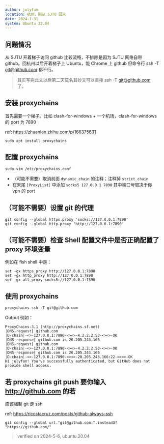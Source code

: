 ```yaml
---
author: julyfun
location: 杭州，刚从 SJTU 回来
date: 2024-1-31
system: Ubuntu 22.04
---
```


## 问题情况

从 SJTU 开着梯子访问 github 比较流畅，不排除是因为 SJTU 网络自带 github。回杭州以后开着梯子上 Ubuntu，能 Chrome 上 github 但命令行 ssh -T git@github.com 都不行。

> 其实写完此文以后第二天莫名其妙又可以直接 ssh -T git@github.com 了。

## 安装 proxychains

首先需要一个梯子。比如 clash-for-windows + 一个机场，clash-for-windows 的 port 为 7890

ref: https://zhuanlan.zhihu.com/p/166375631

```
sudo apt install proxychains
```

## 配置 proxychains

```
sudo vim /etc/proxychains.conf
```

- （可能不需要）取消前面 `dynamic_chain` 的注释；注释掉 `strict_chain`
- 在末尾 `[ProxyList]` 中添加 `socks5 127.0.0.1 7890` 其中端口号取决于你 vpn 的 port

## （可能不需要）设置 git 的代理

```
git config --global https.proxy 'socks://127.0.0.1:7890'
git config --global http.proxy 'http://127.0.0.1:7890'
```

## （可能不需要）检查 Shell 配置文件中是否正确配置了 proxy 环境变量

例如在 fish shell 中是：

```
set -gx https_proxy http://127.0.0.1:7890
set -gx http_proxy http://127.0.0.1:7890
set -gx all_proxy socks5://127.0.0.1:7890
```

## 使用 proxychains

```
proxychains ssh -T git@github.com
```

Output 例如：

```
ProxyChains-3.1 (http://proxychains.sf.net)
|DNS-request| github.com 
|D-chain|-<>-127.0.0.1:7890-<><>-4.2.2.2:53-<><>-OK
|DNS-response| github.com is 20.205.243.166
|DNS-request| github.com 
|D-chain|-<>-127.0.0.1:7890-<><>-4.2.2.2:53-<><>-OK
|DNS-response| github.com is 20.205.243.166
|D-chain|-<>-127.0.0.1:7890-<><>-20.205.243.166:22-<><>-OK
Hi julyfun! You've successfully authenticated, but GitHub does not provide shell access.
```

## 若 proxychains git push 要你输入 http://github.com 的若 

应该强制 git 走 ssh

ref: https://ricostacruz.com/posts/github-always-ssh

```
git config --global url."git@github.com:".insteadOf "https://github.com/"
```

> verified on 2024-5-6, ubuntu 20.04

